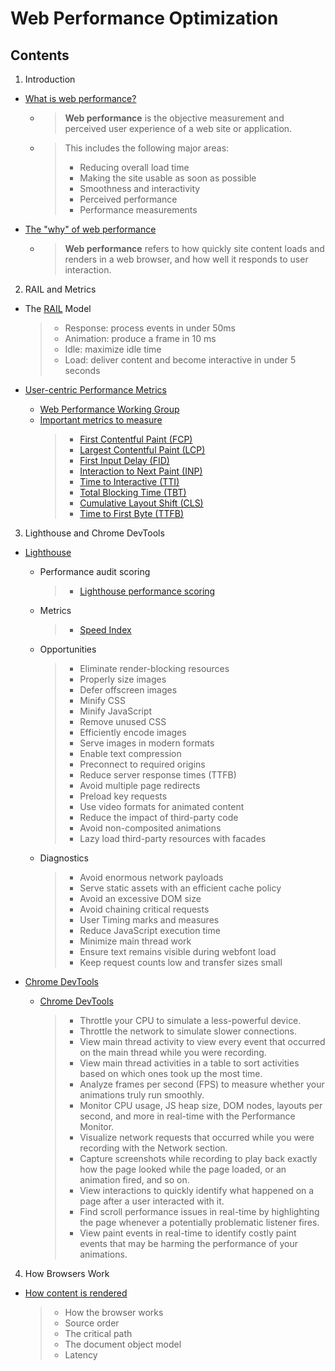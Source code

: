 # Web Performance Optimization

## Contents

1. Introduction

- [What is web performance?](https://developer.mozilla.org/en-US/docs/Learn/Performance/What_is_web_performance)

  - > **Web performance** is the objective measurement and perceived user experience of a web site or application.
  - > This includes the following major areas:
    >
    > - Reducing overall load time
    > - Making the site usable as soon as possible
    > - Smoothness and interactivity
    > - Perceived performance
    > - Performance measurements

- [The "why" of web performance](https://developer.mozilla.org/en-US/docs/Learn/Performance/why_web_performance)
  - > **Web performance** refers to how quickly site content loads and renders in a web browser, and how well it responds to user interaction.

2. RAIL and Metrics

- The [RAIL](https://web.dev/rail/) Model
  > - Response: process events in under 50ms
  > - Animation: produce a frame in 10 ms
  > - Idle: maximize idle time
  > - Load: deliver content and become interactive in under 5 seconds
- [User-centric Performance Metrics](https://web.dev/user-centric-performance-metrics/)

  - [Web Performance Working Group](https://www.w3.org/webperf/)
  - [Important metrics to measure](https://web.dev/user-centric-performance-metrics/#important-metrics-to-measure)
    > - [First Contentful Paint (FCP)](https://web.dev/fcp/)
    > - [Largest Contentful Paint (LCP)](https://web.dev/lcp/)
    > - [First Input Delay (FID)](https://web.dev/fid/)
    > - [Interaction to Next Paint (INP)](https://web.dev/inp/)
    > - [Time to Interactive (TTI)](https://web.dev/tti/)
    > - [Total Blocking Time (TBT)](https://web.dev/tbt/)
    > - [Cumulative Layout Shift (CLS)](https://web.dev/cls/)
    > - [Time to First Byte (TTFB)](https://web.dev/ttfb/)

3. Lighthouse and Chrome DevTools

- [Lighthouse](https://web.dev/lighthouse-performance/)

  - Performance audit scoring
    > - [Lighthouse performance scoring](https://web.dev/performance-scoring/)
  - Metrics
    > - [Speed Index](https://web.dev/speed-index/)
  - Opportunities
    > - Eliminate render-blocking resources
    > - Properly size images
    > - Defer offscreen images
    > - Minify CSS
    > - Minify JavaScript
    > - Remove unused CSS
    > - Efficiently encode images
    > - Serve images in modern formats
    > - Enable text compression
    > - Preconnect to required origins
    > - Reduce server response times (TTFB)
    > - Avoid multiple page redirects
    > - Preload key requests
    > - Use video formats for animated content
    > - Reduce the impact of third-party code
    > - Avoid non-composited animations
    > - Lazy load third-party resources with facades
  - Diagnostics
    > - Avoid enormous network payloads
    > - Serve static assets with an efficient cache policy
    > - Avoid an excessive DOM size
    > - Avoid chaining critical requests
    > - User Timing marks and measures
    > - Reduce JavaScript execution time
    > - Minimize main thread work
    > - Ensure text remains visible during webfont load
    > - Keep request counts low and transfer sizes small

- [Chrome DevTools](https://developer.chrome.com/docs/devtools/)

  - [Chrome DevTools](https://web.dev/rail/#chrome-devtools)
    > - Throttle your CPU to simulate a less-powerful device.
    > - Throttle the network to simulate slower connections.
    > - View main thread activity to view every event that occurred on the main thread while you were recording.
    > - View main thread activities in a table to sort activities based on which ones took up the most time.
    > - Analyze frames per second (FPS) to measure whether your animations truly run smoothly.
    > - Monitor CPU usage, JS heap size, DOM nodes, layouts per second, and more in real-time with the Performance Monitor.
    > - Visualize network requests that occurred while you were recording with the Network section.
    > - Capture screenshots while recording to play back exactly how the page looked while the page loaded, or an animation fired, and so on.
    > - View interactions to quickly identify what happened on a page after a user interacted with it.
    > - Find scroll performance issues in real-time by highlighting the page whenever a potentially problematic listener fires.
    > - View paint events in real-time to identify costly paint events that may be harming the performance of your animations.

4. How Browsers Work

- [How content is rendered](https://developer.mozilla.org/en-US/docs/Learn/Performance/What_is_web_performance#how_content_is_rendered)
  > - How the browser works
  > - Source order
  > - The critical path
  > - The document object model
  > - Latency

